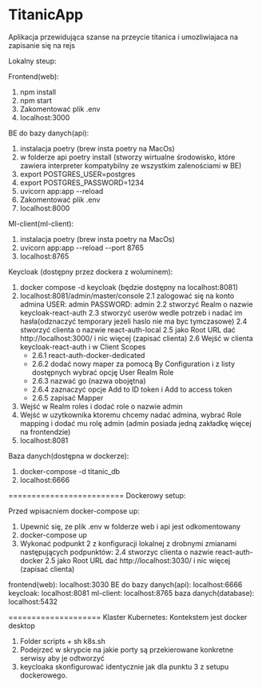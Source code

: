 # TitanicApp

Aplikacja przewidująca szanse na przeycie titanica i umozliwiajaca na zapisanie się na rejs

Lokalny steup:

Frontend(web):

1. npm install
2. npm start
3. Zakomentować plik .env
4. localhost:3000

BE do bazy danych(api):

1. instalacja poetry (brew insta poetry na MacOs)
2. w folderze api poetry install (stworzy wirtualne środowisko, które zawiera interpreter kompatybilny ze wszystkim zalenościami w BE)
3. export POSTGRES_USER=postgres
4. export POSTGRES_PASSWORD=1234
5. uvicorn app:app --reload
6. Zakomentować plik .env
7. localhost:8000

Ml-client(ml-client):

1. instalacja poetry (brew insta poetry na MacOs)
2. uvicorn app:app --reload --port 8765
3. localhost:8765

Keycloak (dostępny przez dockera z woluminem):

1. docker compose -d keycloak (będzie dostępny na localhost:8081)
2. localhost:8081/admin/master/console
   2.1 zalogować się na konto admina USER: admin PASSWORD: admin
   2.2 stworzyć Realm o nazwie keycloak-react-auth
   2.3 stworzyć userów wedle potrzeb i nadać im hasła(odznaczyć temporary jezeli haslo nie ma byc tymczasowe)
   2.4 stworzyć clienta o nazwie react-auth-local
   2.5 jako Root URL dać http://localhost:3000/ i nic więcej (zapisać clienta)
   2.6 Wejść w clienta keycloak-react-auth i w Client Scopes
   - 2.6.1 react-auth-docker-dedicated
   - 2.6.2 dodać nowy maper za pomocą By Configuration i z listy dostępnych wybrać opcję User Realm Role
   - 2.6.3 nazwać go (nazwa obojętna)
   - 2.6.4 zaznaczyć opcje Add to ID token i Add to access token
   - 2.6.5 zapisać Mapper
3. Wejść w Realm roles i dodać role o nazwie admin
4. Wejść w uzytkownika ktoremu chcemy nadać admina, wybrać Role mapping i dodać mu rolę admin (admin posiada jedną zakładkę więcej na frontendzie)
5. localhost:8081

Baza danych(dostępna w dockerze):

1. docker-compose -d titanic_db
2. localhost:6666

=========================
Dockerowy setup:

Przed wpisacniem docker-compose up:

1. Upewnić się, ze plik .env w folderze web i api jest odkomentowany
2. docker-compose up
3. Wykonać podpunkt 2 z konfiguracji lokalnej z drobnymi zmianami następujących podpunktów:
   2.4 stworzyc clienta o nazwie react-auth-docker
   2.5 jako Root URL dać http://localhost:3030/ i nic więcej (zapisać clienta)

frontend(web): localhost:3030
BE do bazy danych(api): localhost:6666
keycloak: localhost:8081
ml-client: localhost:8765
baza danych(database): localhost:5432

====================
Klaster Kubernetes: Kontekstem jest docker desktop

1. Folder scripts + sh k8s.sh
2. Podejrzeć w skrypcie na jakie porty są przekierowane konkretne serwisy aby je odtworzyć
3. keycloaka skonfigurować identycznie jak dla punktu 3 z setupu dockerowego.
